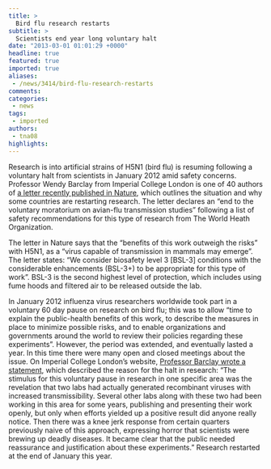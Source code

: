 ```yaml
---
title: >
  Bird flu research restarts
subtitle: >
  Scientists end year long voluntary halt
date: "2013-03-01 01:01:29 +0000"
headline: true
featured: true
imported: true
aliases:
 - /news/3414/bird-flu-research-restarts
comments:
categories:
 - news
tags:
 - imported
authors:
 - tna08
highlights:
---
```


Research is into artificial strains of H5N1 (bird flu) is resuming following a voluntary halt from scientists in January 2012 amid safety concerns. Professor Wendy Barclay from Imperial College London is one of 40 authors of [a letter recently published in Nature](http://www.nature.com/nature/journal/v493/n7434/full/nature11858.html), which outlines the situation and why some countries are restarting research. The letter declares an “end to the voluntary moratorium on avian-flu transmission studies” following a list of safety recommendations for this type of research from The World Heath Organization.

The letter in Nature says that the “benefits of this work outweigh the risks” with H5N1, as a “virus capable of transmission in mammals may emerge”. The letter states: “We consider biosafety level 3 [BSL-3] conditions with the considerable enhancements (BSL-3+) to be appropriate for this type of work”. BSL-3 is the second highest level of protection, which includes using fume hoods and filtered air to be released outside the lab.

In January 2012 influenza virus researchers worldwide took part in a voluntary 60 day pause on research on bird flu; this was to allow “time to explain the public-health benefits of this work, to describe the measures in place to minimize possible risks, and to enable organizations and governments around the world to review their policies regarding these experiments”. However, the period was extended, and eventually lasted a year. In this time there were many open and closed meetings about the issue. On Imperial College London’s website, [Professor Barclay wrote a statement](http://www3.imperial.ac.uk/newsandeventspggrp/imperialcollege/newssummary/news_28-1-2013-15-6-41), which described the reason for the halt in research: “The stimulus for this voluntary pause in research in one specific area was the revelation that two labs had actually generated recombinant viruses with increased transmissibility. Several other labs along with these two had been working in this area for some years, publishing and presenting their work openly, but only when efforts yielded up a positive result did anyone really notice. Then there was a knee jerk response from certain quarters previously naive of this approach, expressing horror that scientists were brewing up deadly diseases. It became clear that the public needed reassurance and justification about these experiments.” Research restarted at the end of January this year.

